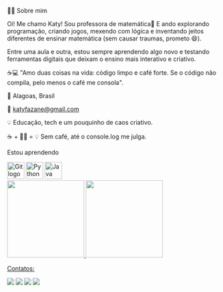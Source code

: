 👩‍🏫 Sobre mim

Oi! Me chamo Katy!
Sou professora de matemática🧮 
E ando explorando programação, criando jogos, mexendo com lógica e inventando jeitos diferentes de ensinar matemática (sem causar traumas, prometo 😄).

Entre uma aula e outra, estou sempre aprendendo algo novo e testando ferramentas digitais que deixam o ensino mais interativo e criativo.

☕️💻 "Amo duas coisas na vida: código limpo e café forte. Se o código não compila, pelo menos o café me consola".

📍 Alagoas, Brasil


📧 katyfazane@gmail.com 


💡 Educação, tech e um pouquinho de caos criativo.


☕ + 👩‍💻 = 💡
Sem café, até o console.log me julga.



Estou aprendendo
<div>
<img loading="lazy" src="https://cdn.jsdelivr.net/gh/devicons/devicon/icons/git/git-original.svg" width="40" height="40" alt="Git logo"/>
<img   loading="lazy"   src="https://cdn.jsdelivr.net/gh/devicons/devicon/icons/python/python-original-wordmark.svg"   width="40"   height="40"   alt="Python logo"/>
<img   loading="lazy"   src="https://cdn.jsdelivr.net/gh/devicons/devicon/icons/java/java-original-wordmark.svg"   width="40"   height="40"   alt="Java logo"/>

</div>

 <div>
<a href="https://github.com/seu-usuário-aqui">
<img loading="lazy" height="180em" src="https://github-readme-stats.vercel.app/api/top-langs/?username=katyfazane&layout=compact&langs_count=7&theme=dracula"/>
<img loading="lazy" height="180em" src="https://github-readme-stats.vercel.app/api?username=katyfazane&show_icons=true&theme=dracula&include_all_commits=true&count_private=true"/>
</div>     

Contatos:
<div>
<a href="[https://www.youtube.com/seu-canal-youtube-aqui](https://www.youtube.com/@katyfazane4441)" target="_blank"><img loading="lazy" src="https://img.shields.io/badge/YouTube-FF0000?style=for-the-badge&logo=youtube&logoColor=white" target="_blank"></a>
<a href="https://instagram.com//katyfazane/" target="_blank"><img loading="lazy" src="https://img.shields.io/badge/-Instagram-%23E4405F?style=for-the-badge&logo=instagram&logoColor=white" target="_blank"></a>
<a href = "katyfazane@gmail.com"><img loading="lazy" src="https://img.shields.io/badge/Gmail-D14836?style=for-the-badge&logo=gmail&logoColor=white" target="_blank"></a>
<a href="www.linkedin.com/in/katisshaline-fazane-santos-96368790" target="_blank"><img loading="lazy" src="https://img.shields.io/badge/-LinkedIn-%230077B5?style=for-the-badge&logo=linkedin&logoColor=white" target="_blank"></a>   
</div>


          
